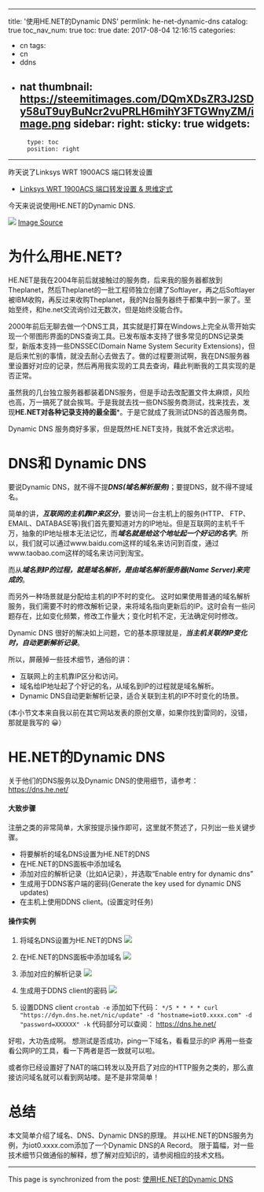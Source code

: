 
---
title: '使用HE.NET的Dynamic DNS'
permlink: he-net-dynamic-dns
catalog: true
toc_nav_num: true
toc: true
date: 2017-08-04 12:16:15
categories:
- cn
tags:
- cn
- ddns
- nat
thumbnail: https://steemitimages.com/DQmXDsZR3J2SDy58uT9uyBuNcr2vuPRLH6mihY3FTGWnyZM/image.png
sidebar:
    right:
        sticky: true
widgets:
    -
        type: toc
        position: right
---


昨天说了Linksys WRT 1900ACS 端口转发设置
* [Linksys WRT 1900ACS 端口转发设置 & 思维定式](https://steemit.com/cn/@oflyhigh/linksys-wrt-1900acs-and)

今天来说说使用HE.NET的Dynamic DNS.

![](https://steemitimages.com/DQmXDsZR3J2SDy58uT9uyBuNcr2vuPRLH6mihY3FTGWnyZM/image.png)
[Image Source](http://tse1.mm.bing.net/th?id=OIP.1P9YLyzpLZTFZGTIIaeZcQEsCZ&pid=15.1)

# 为什么用HE.NET? 

HE.NET是我在2004年前后就接触过的服务商，后来我的服务器都放到Theplanet，然后Theplanet的一批工程师独立创建了Softlayer，再之后Softlayer被IBM收购，再反过来收购Theplanet，我的N台服务器终于都集中到一家了。至始至终，和he.net交流询价过无数次，但是始终没能合作。

2000年前后无聊去做一个DNS工具，其实就是打算在Windows上完全从零开始实现一个带图形界面的DNS查询工具。已发布版本支持了很多常见的DNS记录类型，新版本支持一些DNSSEC(Domain Name System Security Extensions)，但是后来忙别的事情，就没去耐心去做去了。做的过程要测试啊，我在DNS服务器里设置好对应的记录，然后再用我实现的工具去查询，藉此判断我的工具实现的是否正常。

虽然我的几台独立服务器都装着DNS服务，但是手动去改配置文件太麻烦，风险也高，万一搞死了就会挨骂。于是我就去找一些DNS服务商测试，找来找去，发现**HE.NET对各种记录支持的最全面***。于是它就成了我测试DNS的首选服务商。

Dynamic DNS 服务商好多家，但是既然HE.NET支持，我就不舍近求远啦。

# DNS和 Dynamic DNS

要说Dynamic DNS，就不得不提***DNS(域名解析服务)***；要提DNS，就不得不提域名。

简单的讲，***互联网的主机靠IP来区分***，要访问一台主机上的服务(HTTP、 FTP、EMAIL、DATABASE等)我们首先要知道对方的IP地址。但是互联网的主机千千万，抽象的IP地址根本无法记忆，而***域名就是给这个地址起一个好记的名字***。所以，我们就可以通过www.baidu.com这样的域名来访问到百度，通过www.taobao.com这样的域名来访问到淘宝。

而从***域名到IP的过程，就是域名解析，是由域名解析服务器(Name Server)来完成的***。

而另外一种场景就是分配给主机的IP不时的变化。
这时如果使用普通的域名解析服务，我们需要不时的修改解析记录，来将域名指向更新后的IP。这时会有一些问题存在，比如变化频繁，修改工作量大；变化时机不定，无法确定何时修改。

Dynamic DNS 很好的解决如上问题，它的基本原理就是，***当主机关联的IP变化时，自动更新解析记录***。

所以，屏蔽掉一些技术细节，通俗的讲：

* 互联网上的主机靠IP区分和访问。
* 域名给IP地址起了个好记的名，从域名到IP的过程就是域名解析。
* Dynamic DNS自动更新解析记录，适合关联到主机的IP不时变化的场景。

(本小节文本来自我以前在其它网站发表的原创文章，如果你找到雷同的，没错，那就是我写的 😀）

# HE.NET的Dynamic DNS

关于他们的DNS服务以及Dynamic DNS的使用细节，请参考：https://dns.he.net/


#### 大致步骤

注册之类的非常简单，大家按提示操作即可，这里就不赘述了，只列出一些关键步骤。

* 将要解析的域名DNS设置为HE.NET的DNS
* 在HE.NET的DNS面板中添加域名
* 添加对应的解析记录（比如A记录），并选取“Enable entry for dynamic dns”
* 生成用于DDNS客户端的密码(Generate the key used for dynamic DNS updates)
* 在主机上使用DDNS client。(设置定时任务)

#### 操作实例

1) 将域名DNS设置为HE.NET的DNS
![](https://steemitimages.com/DQmQdTqfLSENnGvz9AroxWx75UX9GptRHNLHBYyLRBQDwsH/image.png)

2) 在HE.NET的DNS面板中添加域名
![](https://steemitimages.com/DQmW5yoZxk1xye2NBnojtDkFqiSUMCK8i4aCdkERbxcpV8L/image.png)

3) 添加对应的解析记录
![](https://steemitimages.com/DQmNWEUF3ekWKEEFFmyfRcAZsGDhP874DxRvoz1eD8BgsJ5/image.png)

4) 生成用于DDNS client的密码
![](https://steemitimages.com/DQmRf5Eebnt9oFmXXpJaMDppr1S93xMzR93ZQ237DA8vXLs/image.png)

5) 设置DDNS client
`crontab -e`
添加如下代码：
`*/5 * * * * curl "https://dyn.dns.he.net/nic/update" -d "hostname=iot0.xxxx.com" -d "password=XXXXXX" -k`
代码部分可以查阅： https://dns.he.net/

好啦，大功告成啊。
想测试是否成功，ping一下域名，看看显示的IP
再用一些查看公网IP的工具，看一下两者是否一致就可以啦。

或者你已经设置好了NAT的端口转发以及开启了对应的HTTP服务之类的，那么直接访问域名就可以看到网站喽。是不是非常简单！

# 总结

本文简单介绍了域名、DNS、Dynamic DNS的原理。
并以HE.NET的DNS服务为例，为iot0.xxxx.com添加了一个Dynamic DNS的A Record。
限于篇幅，对一些技术细节只做通俗的解释，想了解对应知识的，请参阅相应的技术文档。

- - -

This page is synchronized from the post: [使用HE.NET的Dynamic DNS](https://steemit.com/@oflyhigh/he-net-dynamic-dns)
